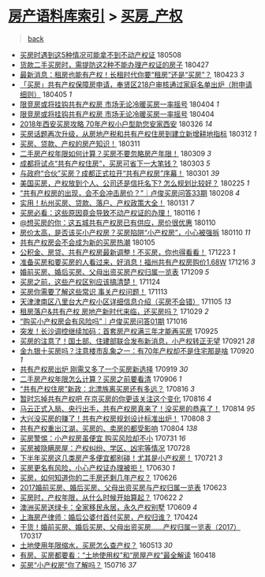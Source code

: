 [房产语料库索引](../../README.md)  > [买房_产权](买房_产权.md)
====
> [back](../README.md)

- [买房时遇到这5种情况可能拿不到不动产权证](http://jkwz.applinzi.com/ittc/7100679719483868177.html#%E4%B9%B0%E6%88%BF%E6%97%B6%E9%81%87%E5%88%B0%E8%BF%995%E7%A7%8D%E6%83%85%E5%86%B5%E5%8F%AF%E8%83%BD%E6%8B%BF%E4%B8%8D%E5%88%B0%E4%B8%8D%E5%8A%A8%E4%BA%A7%E6%9D%83%E8%AF%81) 180508  
- [货款二手买房时，需提防这2种不能办理产权证的房子](http://jkwz.applinzi.com/ittc/7096794436837311495.html#%E8%B4%A7%E6%AC%BE%E4%BA%8C%E6%89%8B%E4%B9%B0%E6%88%BF%E6%97%B6%EF%BC%8C%E9%9C%80%E6%8F%90%E9%98%B2%E8%BF%992%E7%A7%8D%E4%B8%8D%E8%83%BD%E5%8A%9E%E7%90%86%E4%BA%A7%E6%9D%83%E8%AF%81%E7%9A%84%E6%88%BF%E5%AD%90) 180427  
- [最新消息：租房也能有产权！长租时代你要“租房”还是“买房”？](http://jkwz.applinzi.com/ittc/7095167912631600135.html#%E6%9C%80%E6%96%B0%E6%B6%88%E6%81%AF%EF%BC%9A%E7%A7%9F%E6%88%BF%E4%B9%9F%E8%83%BD%E6%9C%89%E4%BA%A7%E6%9D%83%EF%BC%81%E9%95%BF%E7%A7%9F%E6%97%B6%E4%BB%A3%E4%BD%A0%E8%A6%81%E2%80%9C%E7%A7%9F%E6%88%BF%E2%80%9D%E8%BF%98%E6%98%AF%E2%80%9C%E4%B9%B0%E6%88%BF%E2%80%9D%EF%BC%9F) 180423 *3* 
- [「买房」共有产权保障房申请，奉贤区218户审核通过家庭名单出炉（附申请细则）](http://jkwz.applinzi.com/ittc/7088484169221145617.html#%E3%80%8C%E4%B9%B0%E6%88%BF%E3%80%8D%E5%85%B1%E6%9C%89%E4%BA%A7%E6%9D%83%E4%BF%9D%E9%9A%9C%E6%88%BF%E7%94%B3%E8%AF%B7%EF%BC%8C%E5%A5%89%E8%B4%A4%E5%8C%BA218%E6%88%B7%E5%AE%A1%E6%A0%B8%E9%80%9A%E8%BF%87%E5%AE%B6%E5%BA%AD%E5%90%8D%E5%8D%95%E5%87%BA%E7%82%89%EF%BC%88%E9%99%84%E7%94%B3%E8%AF%B7%E7%BB%86%E5%88%99%EF%BC%89) 180405 *1* 
- [限竞房或将挂钩共有产权房 市场无论冷暖买房一率摇号](http://jkwz.applinzi.com/ittc/7088085187177219088.html#%E9%99%90%E7%AB%9E%E6%88%BF%E6%88%96%E5%B0%86%E6%8C%82%E9%92%A9%E5%85%B1%E6%9C%89%E4%BA%A7%E6%9D%83%E6%88%BF+%E5%B8%82%E5%9C%BA%E6%97%A0%E8%AE%BA%E5%86%B7%E6%9A%96%E4%B9%B0%E6%88%BF%E4%B8%80%E7%8E%87%E6%91%87%E5%8F%B7) 180404 *1* 
- [限竞房或将挂钩共有产权房 市场无论冷暖买房一率摇号](http://jkwz.applinzi.com/ittc/7088085184274760715.html#%E9%99%90%E7%AB%9E%E6%88%BF%E6%88%96%E5%B0%86%E6%8C%82%E9%92%A9%E5%85%B1%E6%9C%89%E4%BA%A7%E6%9D%83%E6%88%BF+%E5%B8%82%E5%9C%BA%E6%97%A0%E8%AE%BA%E5%86%B7%E6%9A%96%E4%B9%B0%E6%88%BF%E4%B8%80%E7%8E%87%E6%91%87%E5%8F%B7) 180404  
- [2018年西安买房攻略 70年产权小户型助您安家西安](http://jkwz.applinzi.com/ittc/7084837992848163850.html#2018%E5%B9%B4%E8%A5%BF%E5%AE%89%E4%B9%B0%E6%88%BF%E6%94%BB%E7%95%A5+70%E5%B9%B4%E4%BA%A7%E6%9D%83%E5%B0%8F%E6%88%B7%E5%9E%8B%E5%8A%A9%E6%82%A8%E5%AE%89%E5%AE%B6%E8%A5%BF%E5%AE%89) 180326 *14* 
- [买房话题再次升级，从房地产税和共有产权住房到建立新增耕地指标](http://jkwz.applinzi.com/ittc/7079361597120447504.html#%E4%B9%B0%E6%88%BF%E8%AF%9D%E9%A2%98%E5%86%8D%E6%AC%A1%E5%8D%87%E7%BA%A7%EF%BC%8C%E4%BB%8E%E6%88%BF%E5%9C%B0%E4%BA%A7%E7%A8%8E%E5%92%8C%E5%85%B1%E6%9C%89%E4%BA%A7%E6%9D%83%E4%BD%8F%E6%88%BF%E5%88%B0%E5%BB%BA%E7%AB%8B%E6%96%B0%E5%A2%9E%E8%80%95%E5%9C%B0%E6%8C%87%E6%A0%87) 180312 *1* 
- [买房、贷款、产权的房产知识！](http://jkwz.applinzi.com/ittc/7079143680793642001.html#%E4%B9%B0%E6%88%BF%E3%80%81%E8%B4%B7%E6%AC%BE%E3%80%81%E4%BA%A7%E6%9D%83%E7%9A%84%E6%88%BF%E4%BA%A7%E7%9F%A5%E8%AF%86%EF%BC%81) 180311  
- [二手房产权年限如何计算？买房不要忽略房产年限！](http://jkwz.applinzi.com/ittc/7078404743716406279.html#%E4%BA%8C%E6%89%8B%E6%88%BF%E4%BA%A7%E6%9D%83%E5%B9%B4%E9%99%90%E5%A6%82%E4%BD%95%E8%AE%A1%E7%AE%97%EF%BC%9F%E4%B9%B0%E6%88%BF%E4%B8%8D%E8%A6%81%E5%BF%BD%E7%95%A5%E6%88%BF%E4%BA%A7%E5%B9%B4%E9%99%90%EF%BC%81) 180309 *3* 
- [成都将试点“共有产权住房”，买房可省下一大笔钱？](http://jkwz.applinzi.com/ittc/7076055726642693126.html#%E6%88%90%E9%83%BD%E5%B0%86%E8%AF%95%E7%82%B9%E2%80%9C%E5%85%B1%E6%9C%89%E4%BA%A7%E6%9D%83%E4%BD%8F%E6%88%BF%E2%80%9D%EF%BC%8C%E4%B9%B0%E6%88%BF%E5%8F%AF%E7%9C%81%E4%B8%8B%E4%B8%80%E5%A4%A7%E7%AC%94%E9%92%B1%EF%BC%9F) 180303 *5* 
- [与政府“合伙”买房？成都正式拉开“共有产权房”序幕！](http://jkwz.applinzi.com/ittc/7075413394306106378.html#%E4%B8%8E%E6%94%BF%E5%BA%9C%E2%80%9C%E5%90%88%E4%BC%99%E2%80%9D%E4%B9%B0%E6%88%BF%EF%BC%9F%E6%88%90%E9%83%BD%E6%AD%A3%E5%BC%8F%E6%8B%89%E5%BC%80%E2%80%9C%E5%85%B1%E6%9C%89%E4%BA%A7%E6%9D%83%E6%88%BF%E2%80%9D%E5%BA%8F%E5%B9%95%EF%BC%81) 180301 *39* 
- [美国买房，产权放到个人、公司还是信托名下? 怎么规划比较好？](http://jkwz.applinzi.com/ittc/7074020668318680071.html#%E7%BE%8E%E5%9B%BD%E4%B9%B0%E6%88%BF%EF%BC%8C%E4%BA%A7%E6%9D%83%E6%94%BE%E5%88%B0%E4%B8%AA%E4%BA%BA%E3%80%81%E5%85%AC%E5%8F%B8%E8%BF%98%E6%98%AF%E4%BF%A1%E6%89%98%E5%90%8D%E4%B8%8B%3F+%E6%80%8E%E4%B9%88%E8%A7%84%E5%88%92%E6%AF%94%E8%BE%83%E5%A5%BD%EF%BC%9F) 180225 *1* 
- [“共有产权房的出现，会不会冲击房价？”｜卢俊买房问答33期](http://jkwz.applinzi.com/ittc/7067665054986404871.html#%E2%80%9C%E5%85%B1%E6%9C%89%E4%BA%A7%E6%9D%83%E6%88%BF%E7%9A%84%E5%87%BA%E7%8E%B0%EF%BC%8C%E4%BC%9A%E4%B8%8D%E4%BC%9A%E5%86%B2%E5%87%BB%E6%88%BF%E4%BB%B7%EF%BC%9F%E2%80%9D%EF%BD%9C%E5%8D%A2%E4%BF%8A%E4%B9%B0%E6%88%BF%E9%97%AE%E7%AD%9433%E6%9C%9F) 180208 *4* 
- [实用！杭州买房、贷款、落户、产权政策大全！](http://jkwz.applinzi.com/ittc/7064800785567581191.html#%E5%AE%9E%E7%94%A8%EF%BC%81%E6%9D%AD%E5%B7%9E%E4%B9%B0%E6%88%BF%E3%80%81%E8%B4%B7%E6%AC%BE%E3%80%81%E8%90%BD%E6%88%B7%E3%80%81%E4%BA%A7%E6%9D%83%E6%94%BF%E7%AD%96%E5%A4%A7%E5%85%A8%EF%BC%81) 180131 *7* 
- [买房必看：这些原因竟会导致不动产权证的办理！](http://jkwz.applinzi.com/ittc/7059239106599453703.html#%E4%B9%B0%E6%88%BF%E5%BF%85%E7%9C%8B%EF%BC%9A%E8%BF%99%E4%BA%9B%E5%8E%9F%E5%9B%A0%E7%AB%9F%E4%BC%9A%E5%AF%BC%E8%87%B4%E4%B8%8D%E5%8A%A8%E4%BA%A7%E6%9D%83%E8%AF%81%E7%9A%84%E5%8A%9E%E7%90%86%EF%BC%81) 180116 *1* 
- [@想买房的你：这五城共有产权房已有供应，房价很优惠](http://jkwz.applinzi.com/ittc/7056970768708011018.html#%40%E6%83%B3%E4%B9%B0%E6%88%BF%E7%9A%84%E4%BD%A0%EF%BC%9A%E8%BF%99%E4%BA%94%E5%9F%8E%E5%85%B1%E6%9C%89%E4%BA%A7%E6%9D%83%E6%88%BF%E5%B7%B2%E6%9C%89%E4%BE%9B%E5%BA%94%EF%BC%8C%E6%88%BF%E4%BB%B7%E5%BE%88%E4%BC%98%E6%83%A0) 180110  
- [房价太高，是否该买小产权房？买房陷阱“小产权房”，小心被强拆](http://jkwz.applinzi.com/ittc/7056929244427322379.html#%E6%88%BF%E4%BB%B7%E5%A4%AA%E9%AB%98%EF%BC%8C%E6%98%AF%E5%90%A6%E8%AF%A5%E4%B9%B0%E5%B0%8F%E4%BA%A7%E6%9D%83%E6%88%BF%EF%BC%9F%E4%B9%B0%E6%88%BF%E9%99%B7%E9%98%B1%E2%80%9C%E5%B0%8F%E4%BA%A7%E6%9D%83%E6%88%BF%E2%80%9D%EF%BC%8C%E5%B0%8F%E5%BF%83%E8%A2%AB%E5%BC%BA%E6%8B%86) 180110 *11* 
- [共有产权房会不会成为新的买房热潮](http://jkwz.applinzi.com/ittc/7055117669366236176.html#%E5%85%B1%E6%9C%89%E4%BA%A7%E6%9D%83%E6%88%BF%E4%BC%9A%E4%B8%8D%E4%BC%9A%E6%88%90%E4%B8%BA%E6%96%B0%E7%9A%84%E4%B9%B0%E6%88%BF%E7%83%AD%E6%BD%AE) 180105  
- [公积金、房贷、共有产权房最新调整！不买房，你也得看看！](http://jkwz.applinzi.com/ittc/7050316299652039696.html#%E5%85%AC%E7%A7%AF%E9%87%91%E3%80%81%E6%88%BF%E8%B4%B7%E3%80%81%E5%85%B1%E6%9C%89%E4%BA%A7%E6%9D%83%E6%88%BF%E6%9C%80%E6%96%B0%E8%B0%83%E6%95%B4%EF%BC%81%E4%B8%8D%E4%B9%B0%E6%88%BF%EF%BC%8C%E4%BD%A0%E4%B9%9F%E5%BE%97%E7%9C%8B%E7%9C%8B%EF%BC%81) 171223 *1* 
- [准备买房和要买房的人看过来，好消息！福州共有产权房购价1.68W](http://jkwz.applinzi.com/ittc/7047604292976903184.html#%E5%87%86%E5%A4%87%E4%B9%B0%E6%88%BF%E5%92%8C%E8%A6%81%E4%B9%B0%E6%88%BF%E7%9A%84%E4%BA%BA%E7%9C%8B%E8%BF%87%E6%9D%A5%EF%BC%8C%E5%A5%BD%E6%B6%88%E6%81%AF%EF%BC%81%E7%A6%8F%E5%B7%9E%E5%85%B1%E6%9C%89%E4%BA%A7%E6%9D%83%E6%88%BF%E8%B4%AD%E4%BB%B71.68W) 171216 *3* 
- [婚前买房、婚后买房、父母出资买房产权归属一览表](http://jkwz.applinzi.com/ittc/7045145960080999441.html#%E5%A9%9A%E5%89%8D%E4%B9%B0%E6%88%BF%E3%80%81%E5%A9%9A%E5%90%8E%E4%B9%B0%E6%88%BF%E3%80%81%E7%88%B6%E6%AF%8D%E5%87%BA%E8%B5%84%E4%B9%B0%E6%88%BF%E4%BA%A7%E6%9D%83%E5%BD%92%E5%B1%9E%E4%B8%80%E8%A7%88%E8%A1%A8) 171209 *5* 
- [买房之前，这些产权区别应该搞清楚！](http://jkwz.applinzi.com/ittc/7039422710411691025.html#%E4%B9%B0%E6%88%BF%E4%B9%8B%E5%89%8D%EF%BC%8C%E8%BF%99%E4%BA%9B%E4%BA%A7%E6%9D%83%E5%8C%BA%E5%88%AB%E5%BA%94%E8%AF%A5%E6%90%9E%E6%B8%85%E6%A5%9A%EF%BC%81) 171124  
- [买房你需要了解这些常识 事关产权问题！](http://jkwz.applinzi.com/ittc/7035488129451033617.html#%E4%B9%B0%E6%88%BF%E4%BD%A0%E9%9C%80%E8%A6%81%E4%BA%86%E8%A7%A3%E8%BF%99%E4%BA%9B%E5%B8%B8%E8%AF%86+%E4%BA%8B%E5%85%B3%E4%BA%A7%E6%9D%83%E9%97%AE%E9%A2%98%EF%BC%81) 171113  
- [天津津南区八里台大产权小区详细信息介绍（买房不会错）](http://jkwz.applinzi.com/ittc/7032430469377950736.html#%E5%A4%A9%E6%B4%A5%E6%B4%A5%E5%8D%97%E5%8C%BA%E5%85%AB%E9%87%8C%E5%8F%B0%E5%A4%A7%E4%BA%A7%E6%9D%83%E5%B0%8F%E5%8C%BA%E8%AF%A6%E7%BB%86%E4%BF%A1%E6%81%AF%E4%BB%8B%E7%BB%8D%EF%BC%88%E4%B9%B0%E6%88%BF%E4%B8%8D%E4%BC%9A%E9%94%99%EF%BC%89) 171105 *13* 
- [租房落户&amp;共有产权 房地产新时代来临，还买房吗？](http://jkwz.applinzi.com/ittc/7029910149173609488.html#%E7%A7%9F%E6%88%BF%E8%90%BD%E6%88%B7%26amp%3B%E5%85%B1%E6%9C%89%E4%BA%A7%E6%9D%83+%E6%88%BF%E5%9C%B0%E4%BA%A7%E6%96%B0%E6%97%B6%E4%BB%A3%E6%9D%A5%E4%B8%B4%EF%BC%8C%E8%BF%98%E4%B9%B0%E6%88%BF%E5%90%97%EF%BC%9F) 171029 *2* 
- [“购买小产权房会有风险吗”｜卢俊买房问答01期](http://jkwz.applinzi.com/ittc/7024987837022340112.html#%E2%80%9C%E8%B4%AD%E4%B9%B0%E5%B0%8F%E4%BA%A7%E6%9D%83%E6%88%BF%E4%BC%9A%E6%9C%89%E9%A3%8E%E9%99%A9%E5%90%97%E2%80%9D%EF%BD%9C%E5%8D%A2%E4%BF%8A%E4%B9%B0%E6%88%BF%E9%97%AE%E7%AD%9401%E6%9C%9F) 171016  
- [突发！长沙调控继续加码：首套房产权满三年才能再买房](http://jkwz.applinzi.com/ittc/7017222502487688209.html#%E7%AA%81%E5%8F%91%EF%BC%81%E9%95%BF%E6%B2%99%E8%B0%83%E6%8E%A7%E7%BB%A7%E7%BB%AD%E5%8A%A0%E7%A0%81%EF%BC%9A%E9%A6%96%E5%A5%97%E6%88%BF%E4%BA%A7%E6%9D%83%E6%BB%A1%E4%B8%89%E5%B9%B4%E6%89%8D%E8%83%BD%E5%86%8D%E4%B9%B0%E6%88%BF) 170925  
- [买房的注意了！国土部、住建部联合发布新消息，小产权转正无望](http://jkwz.applinzi.com/ittc/7015884401588847632.html#%E4%B9%B0%E6%88%BF%E7%9A%84%E6%B3%A8%E6%84%8F%E4%BA%86%EF%BC%81%E5%9B%BD%E5%9C%9F%E9%83%A8%E3%80%81%E4%BD%8F%E5%BB%BA%E9%83%A8%E8%81%94%E5%90%88%E5%8F%91%E5%B8%83%E6%96%B0%E6%B6%88%E6%81%AF%EF%BC%8C%E5%B0%8F%E4%BA%A7%E6%9D%83%E8%BD%AC%E6%AD%A3%E6%97%A0%E6%9C%9B) 170921 *28* 
- [金九银十买房吗？注意楼市乱象之一：有70年产权却不是住宅那是啥](http://jkwz.applinzi.com/ittc/7015324226393998353.html#%E9%87%91%E4%B9%9D%E9%93%B6%E5%8D%81%E4%B9%B0%E6%88%BF%E5%90%97%EF%BC%9F%E6%B3%A8%E6%84%8F%E6%A5%BC%E5%B8%82%E4%B9%B1%E8%B1%A1%E4%B9%8B%E4%B8%80%EF%BC%9A%E6%9C%8970%E5%B9%B4%E4%BA%A7%E6%9D%83%E5%8D%B4%E4%B8%8D%E6%98%AF%E4%BD%8F%E5%AE%85%E9%82%A3%E6%98%AF%E5%95%A5) 170920 *1* 
- [共有产权房出炉 刚需又多了一个买房新选择](http://jkwz.applinzi.com/ittc/7015061164873221136.html#%E5%85%B1%E6%9C%89%E4%BA%A7%E6%9D%83%E6%88%BF%E5%87%BA%E7%82%89+%E5%88%9A%E9%9C%80%E5%8F%88%E5%A4%9A%E4%BA%86%E4%B8%80%E4%B8%AA%E4%B9%B0%E6%88%BF%E6%96%B0%E9%80%89%E6%8B%A9) 170919 *30* 
- [二手房产权年限怎么计算？买房之前要看清](http://jkwz.applinzi.com/ittc/7010242497492812817.html#%E4%BA%8C%E6%89%8B%E6%88%BF%E4%BA%A7%E6%9D%83%E5%B9%B4%E9%99%90%E6%80%8E%E4%B9%88%E8%AE%A1%E7%AE%97%EF%BC%9F%E4%B9%B0%E6%88%BF%E4%B9%8B%E5%89%8D%E8%A6%81%E7%9C%8B%E6%B8%85) 170906 *1* 
- [“共有产权住房”新政：北漂族离买房还有多远？](http://jkwz.applinzi.com/ittc/7002388527101510673.html#%E2%80%9C%E5%85%B1%E6%9C%89%E4%BA%A7%E6%9D%83%E4%BD%8F%E6%88%BF%E2%80%9D%E6%96%B0%E6%94%BF%EF%BC%9A%E5%8C%97%E6%BC%82%E6%97%8F%E7%A6%BB%E4%B9%B0%E6%88%BF%E8%BF%98%E6%9C%89%E5%A4%9A%E8%BF%9C%EF%BC%9F) 170816 *3* 
- [暂时忘掉共有产权吧 在京买房的你更该关注这个变化](http://jkwz.applinzi.com/ittc/7002322535084196880.html#%E6%9A%82%E6%97%B6%E5%BF%98%E6%8E%89%E5%85%B1%E6%9C%89%E4%BA%A7%E6%9D%83%E5%90%A7+%E5%9C%A8%E4%BA%AC%E4%B9%B0%E6%88%BF%E7%9A%84%E4%BD%A0%E6%9B%B4%E8%AF%A5%E5%85%B3%E6%B3%A8%E8%BF%99%E4%B8%AA%E5%8F%98%E5%8C%96) 170816 *4* 
- [马云正式入局、央行出手，共有产权房真来了！没买房的恭喜了！](http://jkwz.applinzi.com/ittc/7001622016669778961.html#%E9%A9%AC%E4%BA%91%E6%AD%A3%E5%BC%8F%E5%85%A5%E5%B1%80%E3%80%81%E5%A4%AE%E8%A1%8C%E5%87%BA%E6%89%8B%EF%BC%8C%E5%85%B1%E6%9C%89%E4%BA%A7%E6%9D%83%E6%88%BF%E7%9C%9F%E6%9D%A5%E4%BA%86%EF%BC%81%E6%B2%A1%E4%B9%B0%E6%88%BF%E7%9A%84%E6%81%AD%E5%96%9C%E4%BA%86%EF%BC%81) 170814 *95* 
- [大兴没买房的赚了！共有产权房规划设计标准出炉！](http://jkwz.applinzi.com/ittc/6999421619209241616.html#%E5%A4%A7%E5%85%B4%E6%B2%A1%E4%B9%B0%E6%88%BF%E7%9A%84%E8%B5%9A%E4%BA%86%EF%BC%81%E5%85%B1%E6%9C%89%E4%BA%A7%E6%9D%83%E6%88%BF%E8%A7%84%E5%88%92%E8%AE%BE%E8%AE%A1%E6%A0%87%E5%87%86%E5%87%BA%E7%82%89%EF%BC%81) 170808 *3* 
- [共有产权重出江湖，买房的、卖房的都受影响](http://jkwz.applinzi.com/ittc/6998085276017361936.html#%E5%85%B1%E6%9C%89%E4%BA%A7%E6%9D%83%E9%87%8D%E5%87%BA%E6%B1%9F%E6%B9%96%EF%BC%8C%E4%B9%B0%E6%88%BF%E7%9A%84%E3%80%81%E5%8D%96%E6%88%BF%E7%9A%84%E9%83%BD%E5%8F%97%E5%BD%B1%E5%93%8D) 170804 *138* 
- [买房警惕：小产权房虽便宜 购买风险却不小](http://jkwz.applinzi.com/ittc/6996486152612480016.html#%E4%B9%B0%E6%88%BF%E8%AD%A6%E6%83%95%EF%BC%9A%E5%B0%8F%E4%BA%A7%E6%9D%83%E6%88%BF%E8%99%BD%E4%BE%BF%E5%AE%9C+%E8%B4%AD%E4%B9%B0%E9%A3%8E%E9%99%A9%E5%8D%B4%E4%B8%8D%E5%B0%8F) 170731 *16* 
- [买房被隐瞒房屋：产权纠纷、学区、凶宅等情况](http://jkwz.applinzi.com/ittc/6995113232724132880.html#%E4%B9%B0%E6%88%BF%E8%A2%AB%E9%9A%90%E7%9E%92%E6%88%BF%E5%B1%8B%EF%BC%9A%E4%BA%A7%E6%9D%83%E7%BA%A0%E7%BA%B7%E3%80%81%E5%AD%A6%E5%8C%BA%E3%80%81%E5%87%B6%E5%AE%85%E7%AD%89%E6%83%85%E5%86%B5) 170728  
- [下半年买房这几类房产多便宜都别碰！尤其是小产权房！](http://jkwz.applinzi.com/ittc/6992825725298934800.html#%E4%B8%8B%E5%8D%8A%E5%B9%B4%E4%B9%B0%E6%88%BF%E8%BF%99%E5%87%A0%E7%B1%BB%E6%88%BF%E4%BA%A7%E5%A4%9A%E4%BE%BF%E5%AE%9C%E9%83%BD%E5%88%AB%E7%A2%B0%EF%BC%81%E5%B0%A4%E5%85%B6%E6%98%AF%E5%B0%8F%E4%BA%A7%E6%9D%83%E6%88%BF%EF%BC%81) 170721 *3* 
- [买房更名有风险，小心产权证办理被拒！](http://jkwz.applinzi.com/ittc/6984916910352106501.html#%E4%B9%B0%E6%88%BF%E6%9B%B4%E5%90%8D%E6%9C%89%E9%A3%8E%E9%99%A9%EF%BC%8C%E5%B0%8F%E5%BF%83%E4%BA%A7%E6%9D%83%E8%AF%81%E5%8A%9E%E7%90%86%E8%A2%AB%E6%8B%92%EF%BC%81) 170630 *1* 
- [买房，如何知道你的二手房还剩几年产权？](http://jkwz.applinzi.com/ittc/6983513167379301380.html#%E4%B9%B0%E6%88%BF%EF%BC%8C%E5%A6%82%E4%BD%95%E7%9F%A5%E9%81%93%E4%BD%A0%E7%9A%84%E4%BA%8C%E6%89%8B%E6%88%BF%E8%BF%98%E5%89%A9%E5%87%A0%E5%B9%B4%E4%BA%A7%E6%9D%83%EF%BC%9F) 170626  
- [2017婚前买房、婚后买房、父母出资买房与产权归属一览表](http://jkwz.applinzi.com/ittc/6982291585143145477.html#2017%E5%A9%9A%E5%89%8D%E4%B9%B0%E6%88%BF%E3%80%81%E5%A9%9A%E5%90%8E%E4%B9%B0%E6%88%BF%E3%80%81%E7%88%B6%E6%AF%8D%E5%87%BA%E8%B5%84%E4%B9%B0%E6%88%BF%E4%B8%8E%E4%BA%A7%E6%9D%83%E5%BD%92%E5%B1%9E%E4%B8%80%E8%A7%88%E8%A1%A8) 170623  
- [买房时，产权年限，从什么时候开始算起？](http://jkwz.applinzi.com/ittc/6982123230956372996.html#%E4%B9%B0%E6%88%BF%E6%97%B6%EF%BC%8C%E4%BA%A7%E6%9D%83%E5%B9%B4%E9%99%90%EF%BC%8C%E4%BB%8E%E4%BB%80%E4%B9%88%E6%97%B6%E5%80%99%E5%BC%80%E5%A7%8B%E7%AE%97%E8%B5%B7%EF%BC%9F) 170622 *2* 
- [澳洲买房送绿卡：全家移民永居，永久产权别墅](http://jkwz.applinzi.com/ittc/6977114864387359749.html#%E6%BE%B3%E6%B4%B2%E4%B9%B0%E6%88%BF%E9%80%81%E7%BB%BF%E5%8D%A1%EF%BC%9A%E5%85%A8%E5%AE%B6%E7%A7%BB%E6%B0%91%E6%B0%B8%E5%B1%85%EF%BC%8C%E6%B0%B8%E4%B9%85%E4%BA%A7%E6%9D%83%E5%88%AB%E5%A2%85) 170609 *4* 
- [上海房产律师：婚后公婆付首付买房，产权归谁？](http://jkwz.applinzi.com/ittc/6960026554041107460.html#%E4%B8%8A%E6%B5%B7%E6%88%BF%E4%BA%A7%E5%BE%8B%E5%B8%88%EF%BC%9A%E5%A9%9A%E5%90%8E%E5%85%AC%E5%A9%86%E4%BB%98%E9%A6%96%E4%BB%98%E4%B9%B0%E6%88%BF%EF%BC%8C%E4%BA%A7%E6%9D%83%E5%BD%92%E8%B0%81%EF%BC%9F) 170424  
- [干货！婚前买房、婚后买房、父母出资买房……产权归属一览表（2017）](http://jkwz.applinzi.com/ittc/6946060233964258309.html#%E5%B9%B2%E8%B4%A7%EF%BC%81%E5%A9%9A%E5%89%8D%E4%B9%B0%E6%88%BF%E3%80%81%E5%A9%9A%E5%90%8E%E4%B9%B0%E6%88%BF%E3%80%81%E7%88%B6%E6%AF%8D%E5%87%BA%E8%B5%84%E4%B9%B0%E6%88%BF%E2%80%A6%E2%80%A6%E4%BA%A7%E6%9D%83%E5%BD%92%E5%B1%9E%E4%B8%80%E8%A7%88%E8%A1%A8%EF%BC%882017%EF%BC%89) 170317  
- [土地使用年限缩水，买房怎么查产权？](http://jkwz.applinzi.com/ittc/6831743671518888965.html#%E5%9C%9F%E5%9C%B0%E4%BD%BF%E7%94%A8%E5%B9%B4%E9%99%90%E7%BC%A9%E6%B0%B4%EF%BC%8C%E4%B9%B0%E6%88%BF%E6%80%8E%E4%B9%88%E6%9F%A5%E4%BA%A7%E6%9D%83%EF%BC%9F) 160513 *30* 
- [有房、买房都要看：“土地使用权”和“房屋产权”最全解读](http://jkwz.applinzi.com/ittc/6822525153560757253.html#%E6%9C%89%E6%88%BF%E3%80%81%E4%B9%B0%E6%88%BF%E9%83%BD%E8%A6%81%E7%9C%8B%EF%BC%9A%E2%80%9C%E5%9C%9F%E5%9C%B0%E4%BD%BF%E7%94%A8%E6%9D%83%E2%80%9D%E5%92%8C%E2%80%9C%E6%88%BF%E5%B1%8B%E4%BA%A7%E6%9D%83%E2%80%9D%E6%9C%80%E5%85%A8%E8%A7%A3%E8%AF%BB) 160418  
- [买房“小产权房”你了解吗？](http://jkwz.applinzi.com/ittc/547650615075731888.html#%E4%B9%B0%E6%88%BF%E2%80%9C%E5%B0%8F%E4%BA%A7%E6%9D%83%E6%88%BF%E2%80%9D%E4%BD%A0%E4%BA%86%E8%A7%A3%E5%90%97%EF%BC%9F) 150716 *37* 
